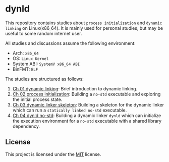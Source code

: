 # dynld

This repository contains studies about `process initialization` and `dynamic
linking` on Linux(x86_64). It is mainly used for personal studies, but may be
useful to some random internet user.

All studies and discussions assume the following environment:

- Arch: `x86_64`
- OS: `Linux Kernel`
- System ABI: `SystemV x86_64 ABI`
- BinFMT: `ELF`

The studies are structured as follows:

1. [Ch 01 dynamic linking](./01_dynamic_linking):
   Brief introduction to dynamic linking.
1. [Ch 02 process initialization](./02_process_init):
   Building a `no-std` executable and exploring the initial process state.
1. [Ch 03 dynamic linker skeleton](./03_hello_dynld):
   Building a skeleton for the dynamic linker which can run a `statically
   linked no-std` executable.
1. [Ch 04 dynld no-std](./04_dynld_nostd):
   Building a dynamic linker `dynld` which can initialize the execution
   environment for a `no-std` executable with a shared library dependency.

## License
This project is licensed under the [MIT](LICENSE) license.
